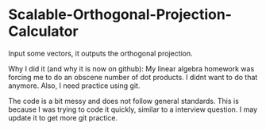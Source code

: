 # Scalable-Orthogonal-Projection-Calculator
Input some vectors, it outputs the orthogonal projection.

Why I did it (and why it is now on github):
My linear algebra homework was forcing me to do an obscene number of dot products. I didnt want to do that anymore.
Also, I need practice using git.

The code is a bit messy and does not follow general standards. This is because I was trying to code it quickly, similar to a interview question. I may update it to get more git practice.
